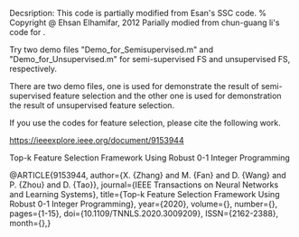 Decsription: This code is partially  modified from Esan's SSC code. % Copyright @ Ehsan Elhamifar, 2012
Parially modied from chun-guang li's code for <Structured Sparse Subspace Clustering: A unified optimization framework>. 

Try two demo files "Demo_for_Semisupervised.m" and "Demo_for_Unsupervised.m"  for semi-supervised FS and unsupervised FS, respectively.

There are two demo files, one is used for demonstrate the result of semi-supervised feature selection and the other one is used for demonstration the result of unsupervised feature selection. 

If you use the codes for feature selection, please cite the following work. 

https://ieeexplore.ieee.org/document/9153944

Top-k Feature Selection Framework Using Robust 0-1 Integer Programming

@ARTICLE{9153944,
  author={X. {Zhang} and M. {Fan} and D. {Wang} and P. {Zhou} and D. {Tao}},
  journal={IEEE Transactions on Neural Networks and Learning Systems}, 
  title={Top-k Feature Selection Framework Using Robust 0-1 Integer Programming}, 
  year={2020},
  volume={},
  number={},
  pages={1-15},
  doi={10.1109/TNNLS.2020.3009209},
  ISSN={2162-2388},
  month={},}